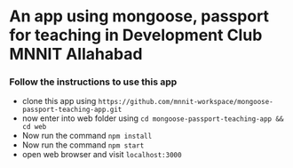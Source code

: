 # An app using mongoose, passport for teaching in Development Club MNNIT Allahabad


### Follow the instructions to use this app

* clone this app using `https://github.com/mnnit-workspace/mongoose-passport-teaching-app.git`
* now enter into web folder using `cd mongoose-passport-teaching-app && cd web`
* Now run the command `npm install`
* Now run the command `npm start`
* open web browser and visit `localhost:3000`
